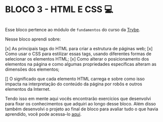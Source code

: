 # BLOCO 3 - HTML E CSS :computer:

##

Esse bloco pertence ao módulo de `fundamentos` do curso da [Trybe](https://www.betrybe.com/). 

Nesse bloco aprendi sobre: 

[x] As principais tags do HTML para criar a estrutura de páginas web;
[x] Como usar o CSS para estilizar essas tags, usando diferentes formas de selecionar os elementos HTML;
[x] Como alterar o posicionamento dos elementos na página e como algumas propriedades específicas alteram as dimensões dos elementos; 

[] O significado que cada elemento HTML carrega e sobre como isso impacta na interpretação do conteúdo da página por robôs e outros elementos da Internet.

Tendo isso em mente aqui vocês encontrarão exercícios que desenvolvi para fixar os conhecimentos que adquiri ao longo desse bloco. Além disso também desenvolvi o projeto ao final de bloco para avaliar tudo o que havia aprendido, você pode acessa-lo [aqui](linkProjetoDoBloco).


##
